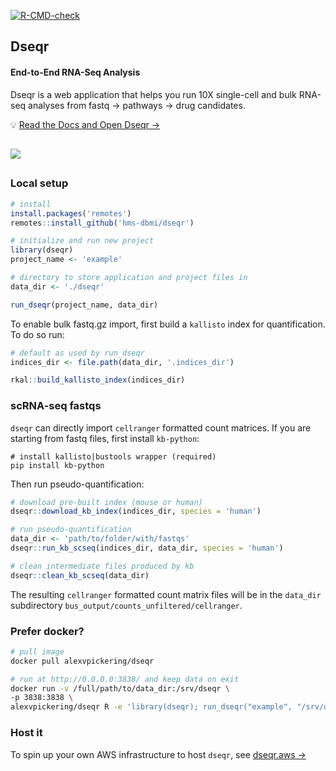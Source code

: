 <!-- badges: start -->
[![R-CMD-check](https://github.com/hms-dbmi/drugseqr/workflows/R-CMD-check/badge.svg)](https://github.com/hms-dbmi/drugseqr/actions)
<!-- badges: end -->

## Dseqr
#### **End-to-End RNA-Seq Analysis**

Dseqr is a web application that helps you run 10X single-cell and bulk RNA-seq analyses from fastq → pathways → drug candidates.

💡 [Read the Docs and Open Dseqr →](https://docs.dseqr.com)


<h2></h2>
  <a href="https://docs.dseqr.com">
    <img src="https://user-images.githubusercontent.com/15719520/136054436-77ba2a23-1b0c-475e-a1d5-da5983edf2fd.gif"/>
  </a>
<h2></h2>
  

### Local setup

```R
# install
install.packages('remotes')
remotes::install_github('hms-dbmi/dseqr')

# initialize and run new project
library(dseqr)
project_name <- 'example'

# directory to store application and project files in
data_dir <- './dseqr'

run_dseqr(project_name, data_dir)
```

To enable bulk fastq.gz import, first build a `kallisto` index for quantification. To do so run:

```R
# default as used by run_dseqr
indices_dir <- file.path(data_dir, '.indices_dir')

rkal::build_kallisto_index(indices_dir)
```

### scRNA-seq fastqs
`dseqr` can directly import `cellranger` formatted count matrices. If you are starting
from fastq files, first install `kb-python`:

```console
# install kallisto|bustools wrapper (required)
pip install kb-python
```

Then run pseudo-quantification:

```R
# download pre-built index (mouse or human)
dseqr::download_kb_index(indices_dir, species = 'human')

# run pseudo-quantification
data_dir <- 'path/to/folder/with/fastqs'
dseqr::run_kb_scseq(indices_dir, data_dir, species = 'human')

# clean intermediate files produced by kb
dseqr::clean_kb_scseq(data_dir)
```

The resulting `cellranger` formatted count matrix files will be in the `data_dir`
subdirectory `bus_output/counts_unfiltered/cellranger`.


### Prefer docker?

```bash
# pull image
docker pull alexvpickering/dseqr

# run at http://0.0.0.0:3838/ and keep data on exit
docker run -v /full/path/to/data_dir:/srv/dseqr \
-p 3838:3838 \
alexvpickering/dseqr R -e 'library(dseqr); run_dseqr("example", "/srv/dseqr")'
```


### Host it

To spin up your own AWS infrastructure to host `dseqr`, see [dseqr.aws →](https://github.com/hms-dbmi/dseqr.aws)
